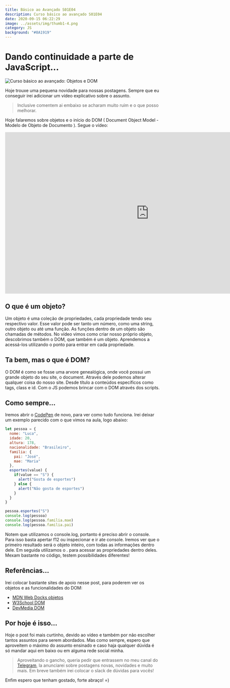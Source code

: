 ```yaml
---
title: Básico ao Avançado S01E04
description: Curso básico ao avançado S01E04
date: 2020-09-15 06:22:29
image: ../assets/img/thumb1-4.png
category: JS
background: "#8A1919"
---
```

# Dando continuidade a parte de JavaScript...

![Curso básico ao avançado: Objetos e DOM](../assets/img/thumb1-4.png)

Hoje trouxe uma pequena novidade para nossas postagens. Sempre que eu conseguir irei adicionar um vídeo explicativo sobre o assunto.

> Inclusive comentem ai embaixo se acharam muito ruim e o que posso melhorar.

Hoje falaremos sobre objetos e o início do DOM ( Document Object Model - Modelo de Objeto de Documento ). Segue o vídeo:

<iframe width="933" height="525" src="https://www.youtube.com/embed/jz6qSdSEnSw" frameborder="0" allow="accelerometer; autoplay; clipboard-write; encrypted-media; gyroscope; picture-in-picture" allowfullscreen></iframe>

## O que é um objeto?
Um objeto é uma coleção de propriedades, cada propriedade tendo seu respectivo valor. Esse valor pode ser tanto um número, como uma string, outro objeto ou até uma função. As funções dentro de um objeto são chamadas de métodos. No vídeo vimos como criar nosso próprio objeto, descobrimos também o DOM, que também é um objeto. Aprendemos a acessá-los utilizando o ponto para entrar em cada propriedade.

## Ta bem, mas o que é DOM?

O DOM é como se fosse uma arvore genealógica, onde você possui um grande objeto do seu site, o document. Através dele podemos alterar qualquer coisa do nosso site. Desde título a conteúdos específicos como tags, class e id. Com o JS podemos brincar com o DOM através dos scripts.

## Como sempre...

Iremos abrir o [CodePen](https://codepen.io/pen/) de novo, para ver como tudo funciona.
Irei deixar um exemplo parecido com o que vimos na aula, logo abaixo:

```javascript
let pessoa = {
  nome: "Luca",
  idade: 20,
  altura: 178,
  nacionalidade: "Brasileiro",
  familia: {
    pai: "José",
    mae: "Maria"
  },
  esportes(value) {
    if(value == "S") {
      alert("Gosta de esportes")
    } else {
      alert("Não gosta de esportes")
    }
  }
}

pessoa.esportes("S")
console.log(pessoa)
console.log(pessoa.familia.mae)
console.log(pessoa.familia.pai)
```

Notem que utilizamos o console.log, portanto é preciso abrir o console. Para isso basta apertar f12 ou inspecionar e ir ate console. Iremos ver que o primeiro resultado será o objeto inteiro, com todas as informações dentro dele. Em seguida utilizamos o . para acessar as propriedades dentro deles. Mexam bastante no código, testem possibilidades diferentes!

## Referências...

Irei colocar bastante sites de apoio nesse post, para poderem ver os objetos e as funcionalidades do DOM:

* [MDN Web Docks objetos](https://developer.mozilla.org/pt-BR/docs/Aprender/JavaScript/Objetos/B%C3%A1sico)
* [W3School DOM ](https://www.w3schools.com/js/js_htmldom.asp)
* [DevMedia DOM](https://www.devmedia.com.br/trabalhando-com-dom-em-javascript/29039)

## Por hoje é isso...

Hoje o post foi mais curtinho, devido ao vídeo e também por não escolher tantos assuntos para serem abordados. Mas  como sempre, espero que aproveitem o máximo do assunto ensinado e caso haja qualquer dúvida é só mandar aqui em baixo ou em alguma rede social minha. 

> Aproveitando o gancho, queria pedir que entrassem no meu canal do [Telegram](https://t.me/lucaagrablog), la anunciarei sobre postagens novas, novidades e muito mais. Em breve também irei colocar o slack de dúvidas para vocês!

Enfim espero que tenham gostado, forte abraço! =)